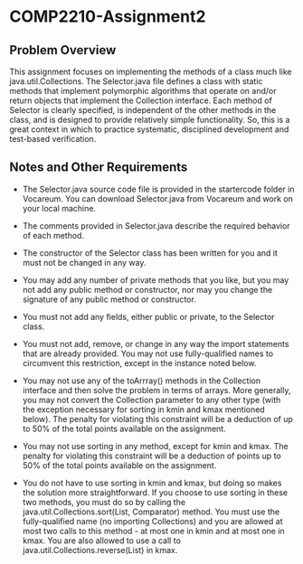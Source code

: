 # COMP2210-Assignment2

## Problem Overview
This assignment focuses on implementing the methods of a class much like java.util.Collections. The Selector.java file defines a class with static methods that implement polymorphic algorithms that operate on and/or return objects that implement the Collection interface. Each method of Selector is clearly specified, is independent of the other methods in the class, and is designed to provide relatively simple functionality. So, this is a great context in which to practice systematic, disciplined development and test-based verification.

## Notes and Other Requirements
- The Selector.java source code file is provided in the startercode folder in Vocareum. You can download Selector.java from Vocareum and work on your local machine.

- The comments provided in Selector.java describe the required behavior of each method.

- The constructor of the Selector class has been written for you and it must not be changed in any way.

- You may add any number of private methods that you like, but you may not add any public method or constructor, nor may you change the signature of any public method or constructor.

- You must not add any fields, either public or private, to the Selector class.

- You must not add, remove, or change in any way the import statements that are already provided. You may not use fully-qualified names to circumvent this restriction, except in the instance noted below.

- You may not use any of the toArrray() methods in the Collection interface and then solve the problem in terms of arrays. More generally, you may not convert the Collection parameter to any other type (with the exception necessary for sorting in kmin and kmax mentioned below). The penalty for violating this constraint will be a deduction of up to 50% of the total points available on the assignment.

- You may not use sorting in any method, except for kmin and kmax. The penalty for violating this constraint will be a deduction of points up to 50% of the total points available on the assignment.

- You do not have to use sorting in kmin and kmax, but doing so makes the solution more straightforward. If you choose to use sorting in these two methods, you must do so by calling the java.util.Collections.sort(List, Comparator) method. You must use the fully-qualified name (no importing Collections) and you are allowed at most two calls to this method - at most one in kmin and at most one in kmax. You are also allowed to use a call to java.util.Collections.reverse(List) in kmax.
